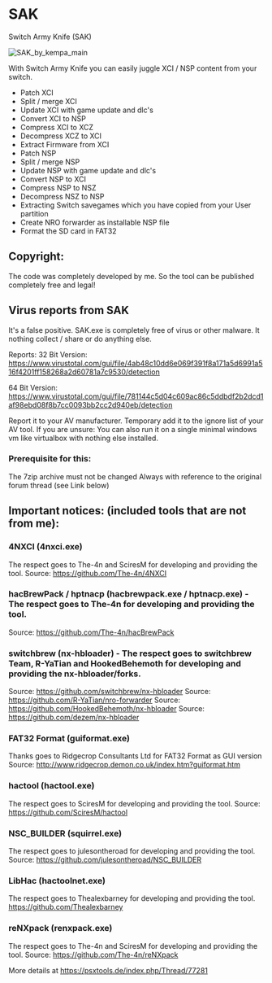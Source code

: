 # SAK
Switch Army Knife (SAK)

![SAK_by_kempa_main](https://user-images.githubusercontent.com/11005072/142914512-e4a65c84-0b3e-4668-a933-faa42b3f861b.png)

With Switch Army Knife you can easily juggle XCI / NSP content from your switch.

- Patch XCI
- Split / merge XCI
- Update XCI with game update and dlc's
- Convert XCI to NSP
- Compress XCI to XCZ
- Decompress XCZ to XCI
- Extract Firmware from XCI
- Patch NSP
- Split / merge NSP
- Update NSP with game update and dlc's
- Convert NSP to XCI
- Compress NSP to NSZ
- Decompress NSZ to NSP
- Extracting Switch savegames which you have copied from your User partition
- Create NRO forwarder as installable NSP file
- Format the SD card in FAT32

## Copyright:
The code was completely developed by me.
So the tool can be published completely free and legal!

## Virus reports from SAK
It's a false positive.
SAK.exe is completely free of virus or other malware.
It nothing collect / share or do anything else.

Reports:
32 Bit Version:
https://www.virustotal.com/gui/file/4ab48c10dd6e069f391f8a171a5d6991a516f4201ff158268a2d60781a7c9530/detection

64 Bit Version:
https://www.virustotal.com/gui/file/781144c5d04c609ac86c5ddbdf2b2dcd1af98ebd08f8b7cc0093bb2cc2d940eb/detection

Report it to your AV manufacturer.
Temporary add it to the ignore list of your AV tool.
If you are unsure:
You can also run it on a single minimal windows vm like virtualbox with nothing else installed.

### Prerequisite for this:

The 7zip archive must not be changed
Always with reference to the original forum thread (see Link below)

## Important notices: (included tools that are not from me):
### 4NXCI (4nxci.exe)
The respect goes to The-4n and SciresM for developing and providing the tool.
Source: https://github.com/The-4n/4NXCI

### hacBrewPack / hptnacp (hacbrewpack.exe / hptnacp.exe) - The respect goes to The-4n for developing and providing the tool.
Source: https://github.com/The-4n/hacBrewPack

### switchbrew (nx-hbloader) - The respect goes to switchbrew Team, R-YaTian and HookedBehemoth for developing and providing the nx-hbloader/forks.
Source: https://github.com/switchbrew/nx-hbloader
Source: https://github.com/R-YaTian/nro-forwarder
Source: https://github.com/HookedBehemoth/nx-hbloader
Source: https://github.com/dezem/nx-hbloader

### FAT32 Format (guiformat.exe)
Thanks goes to Ridgecrop Consultants Ltd for FAT32 Format as GUI version
Source: http://www.ridgecrop.demon.co.uk/index.htm?guiformat.htm

### hactool (hactool.exe)
The respect goes to SciresM for developing and providing the tool.
Source: https://github.com/SciresM/hactool

### NSC_BUILDER (squirrel.exe)
The respect goes to julesontheroad for developing and providing the tool.
Source: https://github.com/julesontheroad/NSC_BUILDER

### LibHac (hactoolnet.exe)
The respect goes to Thealexbarney for developing and providing the tool.
https://github.com/Thealexbarney

### reNXpack (renxpack.exe)
The respect goes to The-4n and SciresM for developing and providing the tool.
Source: https://github.com/The-4n/reNXpack



More details at https://psxtools.de/index.php/Thread/77281

